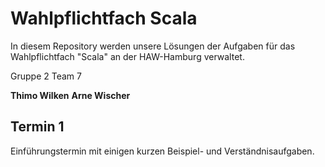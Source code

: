Wahlpflichtfach Scala
=====================
In diesem Repository werden unsere L&ouml;sungen der Aufgaben f&uuml;r das Wahlpflichtfach "Scala" an der HAW-Hamburg verwaltet.

Gruppe 2
Team 7

**Thimo Wilken**
**Arne Wischer**

Termin 1
--------
Einf&uuml;hrungstermin mit einigen kurzen Beispiel- und Verst&auml;ndnisaufgaben.